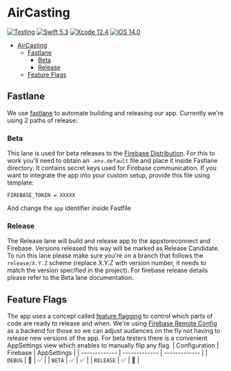 # AirCasting
[![Testing](https://github.com/HabitatMap/AirCastingiOS/actions/workflows/tests.yml/badge.svg)](https://github.com/HabitatMap/AirCastingiOS/actions/workflows/tests.yml)
[![Swift 5.3](https://img.shields.io/badge/Swift-5.3-green.svg)](https://swift.org)
[![Xcode 12.4](https://img.shields.io/badge/Xcode-12.4-green.svg)](https://developer.apple.com/xcode/)
[![iOS 14.0](https://img.shields.io/badge/iOS-14.0-green.svg)](https://developer.apple.com/ios/)

- [AirCasting](#aircasting)
  * [Fastlane](#fastlane)
    + [Beta](#beta)
    + [Release](#release)
  * [Feature Flags](#feature-flags)
## Fastlane
We use [fastlane](https://fastlane.tools) to automate building and releasing our app. Currently we're using 2 paths of release:
### Beta
This lane is used for beta releases to the [Firebase Distribution](https://firebase.google.com/docs/app-distribution). For this to work you'll need to obtain an `.env.default` file and place it inside Fastlane directory. It contains secret keys used for Firebase communication. 
If you want to integrate the app into your custom setup, provide this file using template:
```
FIREBASE_TOKEN = XXXXX
```
And change the `app` identifier inside Fastfile

### Release
The Release lane will build and release app to the appstoreconnect and Firebase. Versions released this way will be marked as Release Candidate. To run this lane please make sure you're on a branch that follows the `release/X.Y.Z` scheme (replace X.Y.Z with version number, it needs to match the version specified in the project). For firebase release details please refer to the Beta lane documentation.

## Feature Flags
The app uses a concept called [feature flagging](https://martinfowler.com/articles/feature-toggles.html) to control which parts of code are ready to release and when. We're using [Firebase Remote Config](https://firebase.google.com/docs/remote-config) as a backend for those so we can adjust audiences on the fly not having to release new versions of the app. For beta testers there is a convenient AppSettings view which enables to manually flip any flag.
| Configuration  | Firebase | AppSettings |
| ------------- | ------------- | ------------- |
| `DEBUG` | 🛑 | ✅ |
| `BETA` | ✅ | ✅ |
| `RELEASE` | ✅ | 🛑 |
